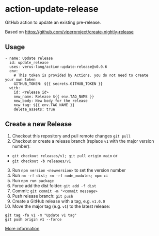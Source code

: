 # action-update-release

GitHub action to update an existing pre-release.

Based on https://github.com/viperproject/create-nightly-release

## Usage
```
- name: Update release
  id: update_release
  uses: verus-lang/action-update-release@v0.0.6
  env:
    # This token is provided by Actions, you do not need to create your own token
    GITHUB_TOKEN: ${{ secrets.GITHUB_TOKEN }}
  with:
    id: <release id>
    new_name: Release ${{ env.TAG_NAME }}
    new_body: New body for the release
    new_tag: ${{ env.TAG_NAME }}
    delete_assets: true
```

## Create a new Release
1. Checkout this repository and pull remote changes `git pull`
2. Checkout or create a release branch (replace `v1` with the major version number): 
  - `git checkout releases/v1; git pull origin main` or 
  - `git checkout -b releases/v1`
3. Run `npm version <newversion>` to set the version number
4. Run `rm -rf dist; rm -rf node_modules; npm ci`
5. Run `npm run package`
6. Force add the dist folder: `git add -f dist`
7. Commit: `git commit -m "<commit message>`
8. Push release branch: `git push`
9. Create a GitHub release with a tag, e.g. `v1.0.0`
10. Move the major tag (e.g. `v1`) to the latest release:
```
git tag -fa v1 -m "Update v1 tag"
git push origin v1 --force
```

[More information](https://github.com/actions/toolkit/blob/master/docs/action-versioning.md)
